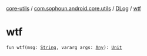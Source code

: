 [core-utils](../../index.md) / [com.sophoun.android.core.utils](../index.md) / [DLog](index.md) / [wtf](./wtf.md)

# wtf

`fun wtf(msg: `[`String`](https://kotlinlang.org/api/latest/jvm/stdlib/kotlin/-string/index.html)`, vararg args: `[`Any`](https://kotlinlang.org/api/latest/jvm/stdlib/kotlin/-any/index.html)`): `[`Unit`](https://kotlinlang.org/api/latest/jvm/stdlib/kotlin/-unit/index.html)